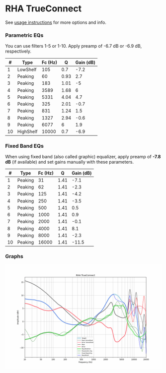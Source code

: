 # RHA TrueConnect
See [usage instructions](https://github.com/jaakkopasanen/AutoEq#usage) for more options and info.

### Parametric EQs
You can use filters 1-5 or 1-10. Apply preamp of -6.7 dB or -6.9 dB, respectively.

|   # | Type      |   Fc (Hz) |    Q |   Gain (dB) |
|-----|-----------|-----------|------|-------------|
|   1 | LowShelf  |       105 | 0.7  |        -7.2 |
|   2 | Peaking   |        60 | 0.93 |         2.7 |
|   3 | Peaking   |       183 | 1.01 |        -5   |
|   4 | Peaking   |      3589 | 1.68 |         6   |
|   5 | Peaking   |      5331 | 4.04 |         4.7 |
|   6 | Peaking   |       325 | 2.01 |        -0.7 |
|   7 | Peaking   |       831 | 1.24 |         1.5 |
|   8 | Peaking   |      1327 | 2.94 |        -0.6 |
|   9 | Peaking   |      6077 | 6    |         1.9 |
|  10 | HighShelf |     10000 | 0.7  |        -6.9 |

### Fixed Band EQs
When using fixed band (also called graphic) equalizer, apply preamp of **-7.8 dB** (if available) and set gains manually with these parameters.

|   # | Type    |   Fc (Hz) |    Q |   Gain (dB) |
|-----|---------|-----------|------|-------------|
|   1 | Peaking |        31 | 1.41 |        -7.1 |
|   2 | Peaking |        62 | 1.41 |        -2.3 |
|   3 | Peaking |       125 | 1.41 |        -4.2 |
|   4 | Peaking |       250 | 1.41 |        -3.5 |
|   5 | Peaking |       500 | 1.41 |         0.5 |
|   6 | Peaking |      1000 | 1.41 |         0.9 |
|   7 | Peaking |      2000 | 1.41 |        -0.1 |
|   8 | Peaking |      4000 | 1.41 |         8.1 |
|   9 | Peaking |      8000 | 1.41 |        -2.3 |
|  10 | Peaking |     16000 | 1.41 |       -11.5 |

### Graphs
![](./RHA%20TrueConnect.png)
